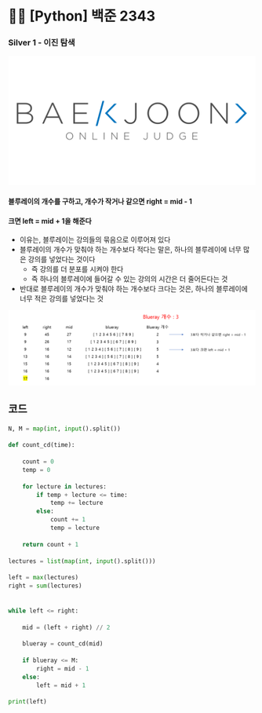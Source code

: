 # 🧑‍💻 [Python] 백준 2343

### Silver 1 - 이진 탐색

![boj-og](백준_1374.assets/boj-og.png)

#### 블루레이의 개수를 구하고, 개수가 작거나 같으면 right = mid - 1

#### 크면 left = mid + 1을 해준다

- 이유는, 블루레이는 강의들의 묶음으로 이루어져 있다
- 블루레이의 개수가 맞춰야 하는 개수보다 적다는 말은, 하나의 블루레이에 너무 많은 강의를 넣었다는 것이다
  - 즉 강의를 더 분포를 시켜야 한다
  - 즉 하나의 블루레이에 들어갈 수 있는 강의의 시간은 더 줄어든다는 것
- 반대로 블루레이의 개수가 맞춰야 하는 개수보다 크다는 것은, 하나의 블루레이에 너무 적은 강의를 넣었다는 것

![image-20230226205338305](39_백준_2343.assets/image-20230226205338305.png)






## 코드

```python
N, M = map(int, input().split())

def count_cd(time):

    count = 0
    temp = 0

    for lecture in lectures:
        if temp + lecture <= time:
            temp += lecture
        else:
            count += 1
            temp = lecture
    
    return count + 1

lectures = list(map(int, input().split()))

left = max(lectures)
right = sum(lectures)


while left <= right:
    
    mid = (left + right) // 2

    blueray = count_cd(mid)

    if blueray <= M:
        right = mid - 1
    else:
        left = mid + 1

print(left)
```



